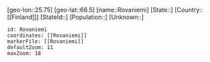 ﻿---
location: [66.5,25.75]
mapzoom: [7,12] 
mapmarker: city 
type: City
tags:
- geo/City


SpocWebEntityId: 33806
isDeleted: false
confidential: public

---
[geo-lon::25.75]
[geo-lat::66.5]
[name::Rovaniemi]
[State::]
[Country::[[Finland]]]
[StateId::]
[Population::]
[Unknown::]


```leaflet
id: Rovaniemi
coordinates: [[Rovaniemi]]
markerFile: [[Rovaniemi]]
defaultZoom: 11 
maxZoom: 18
```
